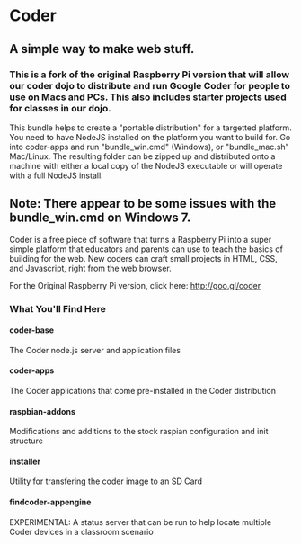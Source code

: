 # Coder 
## A simple way to make web stuff.

### This is a fork of the original Raspberry Pi version that will allow our coder dojo to distribute and run Google Coder for people to use on Macs and PCs.  This also includes starter projects used for classes in our dojo.
This bundle helps to create a "portable distribution" for a targetted platform.  You need to have NodeJS installed on the platform you want to build for.  Go into coder-apps and run "bundle_win.cmd" (Windows), or "bundle_mac.sh" Mac/Linux.  The resulting folder can be zipped up and distributed onto a machine with either a local copy of the NodeJS executable or will operate with a full NodeJS install.

Note: There appear to be some issues with the bundle_win.cmd on Windows 7.
---
 
Coder is a free piece of software that turns a Raspberry Pi into a super simple platform that educators and parents can use to teach the basics of building for the web. New coders can craft small projects in HTML, CSS, and Javascript, right from the web browser.

For the Original Raspberry Pi version, click here:
http://goo.gl/coder

### What You'll Find Here

#### coder-base
The Coder node.js server and application files

#### coder-apps
The Coder applications that come pre-installed in the Coder distribution

#### raspbian-addons
Modifications and additions to the stock raspian configuration and init structure

#### installer
Utility for transfering the coder image to an SD Card

#### findcoder-appengine
EXPERIMENTAL: A status server that can be run to help locate multiple Coder devices in a classroom scenario


        
